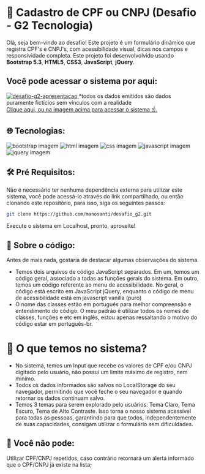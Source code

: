 # 🪪 Cadastro de CPF ou CNPJ (Desafio - G2 Tecnologia)

Olá, seja bem-vindo ao desafio! Este projeto é um formulário dinâmico que registra CPF's e CNPJ's, com acessibilidade visual, dicas nos campos e responsividade completa.
Este projeto foi desenvolvolvido usando <strong>Bootstrap 5.3</strong>, <strong>HTML5</strong>, <strong>CSS3</strong>, <strong>JavaScript</strong>, <strong>jQuery</strong>.

## Você pode acessar o sistema por aqui:

<a href="https://tesla-finance-bank.vercel.app">![desafio-g2-apresentacao](https://github.com/manosanti/desafio_g2/assets/100389856/728d9d0f-542e-4d6e-b32e-44ad451b95b4)
</a>
*todos os dados emitidos são dados puramente fictícios sem vínculos com a realidade <br>
<a href="https://tesla-finance-bank.vercel.app">Clique aqui, ou na imagem acima para acessar o sistema ☝️.</a>

## 🌐 Tecnologias:
<div class="d-flex">
 <img src="https://camo.githubusercontent.com/c6a8e6bb10bfad37e21a5f9aa8cc365819a02ef8997972e10a333ed9be5f47e0/68747470733a2f2f696d672e736869656c64732e696f2f62616467652f626f6f7473747261702d2532333835313146412e7376673f7374796c653d666f722d7468652d6261646765266c6f676f3d626f6f747374726170266c6f676f436f6c6f723d7768697465" alt="bootstrap imagem" />
 <img src="https://camo.githubusercontent.com/5e7e215d9ff3a7c2e96d09232c11b2205565c841d1129dd2185ebd967284121f/68747470733a2f2f696d672e736869656c64732e696f2f62616467652f68746d6c352d2532334533344632362e7376673f7374796c653d666f722d7468652d6261646765266c6f676f3d68746d6c35266c6f676f436f6c6f723d7768697465" alt="html imagem" />
 <img src="https://camo.githubusercontent.com/6531a4161596e3d9fdab3d0499a7b7ce5c5c8b568be219f3e9707af042e575d2/68747470733a2f2f696d672e736869656c64732e696f2f62616467652f637373332d2532333135373242362e7376673f7374796c653d666f722d7468652d6261646765266c6f676f3d63737333266c6f676f436f6c6f723d7768697465" alt="css imagem" />
 <img src="https://camo.githubusercontent.com/53ec2e58e03ba275d9b3a386abd96a243cf744a1a7121bdf8262fc8ae6ebc335/68747470733a2f2f696d672e736869656c64732e696f2f62616467652f6a6176617363726970742d2532333332333333302e7376673f7374796c653d666f722d7468652d6261646765266c6f676f3d6a617661736372697074266c6f676f436f6c6f723d253233463744463145" alt="javascript imagem" />
  <img src="https://camo.githubusercontent.com/a57a9d81e0d6ff9eb70a3ed5f41916038f384f1965688ddb4ccfeaf6da5c2eef/68747470733a2f2f696d672e736869656c64732e696f2f62616467652f6a71756572792d2532333037363941442e7376673f7374796c653d666f722d7468652d6261646765266c6f676f3d6a7175657279266c6f676f436f6c6f723d7768697465" alt="jquery imagem" />
</div>

## 🛠️ Pré Requisitos:

Não é necessário ter nenhuma dependência externa para utilizar este sistema, você pode acessá-lo através do link compartilhado, ou então clonando este repositório, para isso, siga os seguintes passos:

```bash
git clone https://github.com/manosanti/desafio_g2.git
```

Execute o sistema em Localhost, pronto, aproveite!

## 📝 Sobre o código:

Antes de mais nada, gostaria de destacar algumas observações do sistema.

<ul>
 <li>Temos dois arquivos de código JavaScript separados. Em um, temos um código geral, associado a todas as funções gerais do sistema. Em outro, temos um código referente ao menu de acessibilidade. No geral, o código está escrito em JavaScript jQuery, enquanto o código de menu de acessibilidade está em javascript vanilla (puro)</li>
 <li>O nome das classes estão em português para melhor compreensão e entendimento do código. O meu padrão é utilizar todos os nomes de classes, funções e etc em inglês, estou apenas ressaltando o motivo do código estar em português-br.</li>
</ul>

# 🔎 O que temos no sistema?

<ul>
 <li>No sistema, temos um Input que recebe os valores de CPF e/ou CNPJ digitado pelo usuário, não possui um limite máximo de registro, nem minimo.</li>
<li>Todos os dados informados são salvos no LocalStorage do seu navegador, permitindo que você feche o seu navegador e quando retornar os dados continuam salvo.</li>
<li>Temos 3 temas para serem explorado pelo usuários: Tema Claro, Tema Escuro, Tema de Alto Contraste. Isso torna o nosso sistema acessível para todas as pessoas, garantindo para que todos, independentemente de suas capacidades, consigam utilizar o formulário sem dificuldades.</li>
</ul>


## 🚫 Você não pode:

Utilizar CPF/CNPJ repetidos, caso contrário retornará um alerta informado que o CPF/CNPJ já existe na lista;
